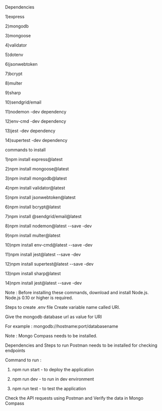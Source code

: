 Dependencies

1)express

2)mongodb

3)mongoose

4)validator

5)dotenv

6)jsonwebtoken

7)bcrypt

8)multer

9)sharp

10)sendgrid/email

11)nodemon -dev dependency

12)env-cmd -dev dependency

13)jest -dev dependency

14)supertest -dev dependency

commands to install

1)npm install express@latest

2)npm install mongoose@latest

3)npm install mongodb@latest

4)npm install validator@latest

5)npm install jsonwebtoken@latest

6)npm install bcrypt@latest

7)npm install @sendgrid/email@latest

8)npm install nodemon@latest --save -dev

9)npm install multer@latest

10)npm install env-cmd@latest --save -dev

11)npm install jest@latest --save -dev

12)npm install supertest@latest --save -dev

13)npm install sharp@latest

14)npm install jest@latest --save -dev

Note : Before installing these commands, download and install Node.js. Node.js 0.10 or higher is required.

Steps to create .env file
Create variable name called URI.

Give the mongodb database url as value for URI

For example : mongodb://hostname:port/databasename

Note : Mongo Compass needs to be installed.

Dependencies and Steps to run
Postman needs to be installed for checking endpoints

Command to run : 

1) npm run start - to deploy the application

2) npm run dev - to run in dev environment

3) npm run test - to test the application

Check the API requests using Postman and Verify the data in Mongo Compass

